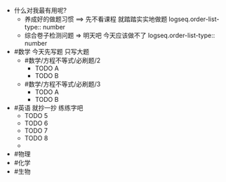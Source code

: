 - 什么对我最有用呢?
	- 养成好的做题习惯 ==> 先不看课程 就踏踏实实地做题
	  logseq.order-list-type:: number
	- 综合卷子检测问题 => 明天吧 今天应该做不了
	  logseq.order-list-type:: number
- #数学 今天先写题 只写大题
	- #数学/方程不等式/必刷题/2
		- TODO A
		- TODO B
	- #数学/方程不等式/必刷题/3
		- TODO A
		- TODO B
- #英语 就抄一抄 练练字吧
	- TODO 5
	- TODO 6
	- TODO 7
	- TODO 8
	-
- #物理
- #化学
- #生物